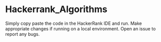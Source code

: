 # Hackerrank_Algorithms

Simply copy paste the code in the HackerRank IDE and run.
Make appropriate changes if running on a local environment. 
Open an issue to report any bugs. 
